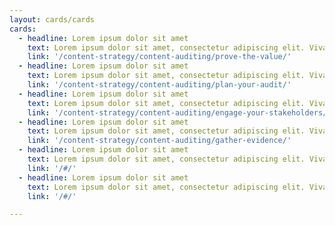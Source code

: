 ```yaml
---
layout: cards/cards
cards:
  - headline: Lorem ipsum dolor sit amet
    text: Lorem ipsum dolor sit amet, consectetur adipiscing elit. Vivamus lorem mi, iaculis ut eleifend et, convallis et libero. Ut sed congue magna. Sed id bibendum felis. 
    link: '/content-strategy/content-auditing/prove-the-value/'
  - headline: Lorem ipsum dolor sit amet
    text: Lorem ipsum dolor sit amet, consectetur adipiscing elit. Vivamus lorem mi, iaculis ut eleifend et, convallis et libero. Ut sed congue magna. Sed id bibendum felis. 
    link: '/content-strategy/content-auditing/plan-your-audit/'
  - headline: Lorem ipsum dolor sit amet
    text: Lorem ipsum dolor sit amet, consectetur adipiscing elit. Vivamus lorem mi, iaculis ut eleifend et, convallis et libero. Ut sed congue magna. Sed id bibendum felis. 
    link: '/content-strategy/content-auditing/engage-your-stakeholders/'
  - headline: Lorem ipsum dolor sit amet
    text: Lorem ipsum dolor sit amet, consectetur adipiscing elit. Vivamus lorem mi, iaculis ut eleifend et, convallis et libero. Ut sed congue magna. Sed id bibendum felis. 
    link: '/content-strategy/content-auditing/gather-evidence/'
  - headline: Lorem ipsum dolor sit amet
    text: Lorem ipsum dolor sit amet, consectetur adipiscing elit. Vivamus lorem mi, iaculis ut eleifend et, convallis et libero. Ut sed congue magna. Sed id bibendum felis. 
    link: '/#/'
  - headline: Lorem ipsum dolor sit amet
    text: Lorem ipsum dolor sit amet, consectetur adipiscing elit. Vivamus lorem mi, iaculis ut eleifend et, convallis et libero. Ut sed congue magna. Sed id bibendum felis. 
    link: '/#/'

---
```

